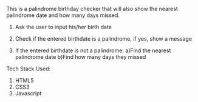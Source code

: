 This is a palindrome birthday checker that will also show the
nearest palindrome date and how many days missed.

1. Ask the user to input his/her birth date

2. Check if the entered birthdate is a palindrome, if yes, show a message

3. If the entered birthdate is not a palindrome:
   a)Find the nearest palindrome date
   b)Find how many days they missed



Tech Stack Used:
1. HTML5
2. CSS3
3. Javascript
